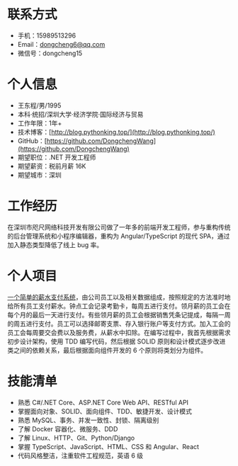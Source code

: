 # 联系方式

- 手机：15989513296
- Email：dongcheng6@qq.com
- 微信号：dongcheng15

# 个人信息

- 王东程/男/1995
- 本科·统招/深圳大学·经济学院·国际经济与贸易
- 工作年限：1年+
- 技术博客：[http://blog.pythonking.top/](http://blog.pythonking.top/)
- GitHub：[https://github.com/DongchengWang](https://github.com/DongchengWang)
- 期望职位：.NET 开发工程师
- 期望薪资：税前月薪 16K
- 期望城市：深圳

# 工作经历

在深圳市咫尺网络科技开发有限公司做了一年多的前端开发工程师，参与重构传统的后台管理系统和小程序编辑器，重构为 Angular/TypeScript 的现代 SPA，通过加入静态类型降低了线上 bug 率。

# 个人项目

[一个简单的薪水支付系统](https://github.com/DongchengWang/agile-software-development/tree/master/src/Payroll)，由公司员工以及相关数据组成，按照规定的方法准时地给所有员工支付薪水。钟点工会记录考勤卡，每周五进行支付。领月薪的员工会在每个月的最后一天进行支付。有些领月薪的员工会根据销售凭条记提成，每隔一周的周五进行支付。员工可以选择邮寄支票、存入银行账户等支付方式。加入工会的员工会每周要交会费以及服务费，从薪水中扣除。在编写过程中，我首先根据需求初步设计架构，使用 TDD 编写代码，然后根据 SOLID 原则和设计模式逐步改进类之间的依赖关系，最后根据面向组件开发的 6 个原则将类划分为组件。

# 技能清单

- 熟悉 C#/.NET Core、ASP.NET Core Web API、RESTful API
- 掌握面向对象、SOLID、面向组件、TDD、敏捷开发、设计模式
- 熟悉 MySQL、事务、并发一致性、封锁、隔离级别
- 了解 Docker 容器化、微服务、DDD
- 了解 Linux、HTTP、Git、Python/Django
- 掌握 TypeScript、JavaScript、HTML、CSS 和 Angular、React
- 代码风格整洁，注重软件工程规范，英语 6 级
